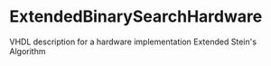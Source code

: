 # ExtendedBinarySearchHardware
VHDL description for a hardware implementation Extended Stein's Algorithm
